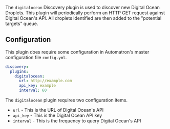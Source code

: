 The `digitalocean` Discovery plugin is used to discover new Digital Ocean Droplets. This plugin will periodically perform an HTTP GET request against Digital Ocean's API. All droplets identified are then added to the "potential targets" queue.

## Configuration

This plugin does require some configuration in Automatron's master configuration file `config.yml`.

```yaml
discovery:
  plugins:
    digitalocean:
      url: http://example.com
      api_key: example
      interval: 60
```

The `digitalocean` plugin requires two configuration items.

* `url` - This is the URL of Digital Ocean's API
* `api_key` - This is the Digital Ocean API key
* `interval` - This is the frequency to query Digital Ocean's API
